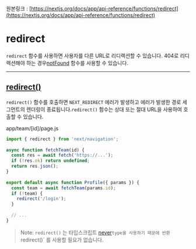 원본링크 : [https://nextjs.org/docs/app/api-reference/functions/redirect](https://nextjs.org/docs/app/api-reference/functions/redirect)

# **redirect**

`redirect` 함수를 사용하면 사용자를 다른 URL로 리디렉션할 수 있습니다. 404로 리디렉션해야 하는 경우[notFound](https://nextjs.org/docs/app/api-reference/functions/not-found) 함수를 사용할 수 있습니다.

---

## **[redirect()](https://nextjs.org/docs/app/api-reference/functions/redirect#redirect)**

`redirect()` 함수를 호출하면 `NEXT_REDIRECT` 에러가 발생하고 에러가 발생한 경로 세그먼트의 렌더링이 종료됩니다.`redirect()` 함수는 상대 또는 절대 URL을 사용하여 호출할 수 있습니다.

app/team/[id]/page.js

```jsx
import { redirect } from 'next/navigation';
 
async function fetchTeam(id) {
  const res = await fetch('https://...');
  if (!res.ok) return undefined;
  return res.json();
}
 
export default async function Profile({ params }) {
  const team = await fetchTeam(params.id);
  if (!team) {
    redirect('/login');
  }
 
  // ...
}
```

> Note: `redirect()` 는 타입스크립트 [never](https://www.typescriptlang.org/docs/handbook/2/functions.html#never)`type을 사용하기 때문에 반환` redirect()` 를 사용할 필요가 없습니다.
>